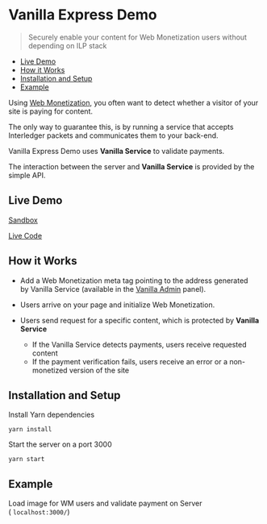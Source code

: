 # Vanilla Express Demo
> Securely enable your content for Web Monetization users without depending on ILP stack

- [Live Demo](#live-demo)
- [How it Works](#how-it-works)
- [Installation and Setup](#installation-and-setup)
- [Example](#example)

Using [Web Monetization](https://github.com/interledger/rfcs/blob/master/0028-web-monetization/0028-web-monetization.md), you often want to detect whether a visitor of your site is paying for content.

The only way to guarantee this, is by running a service that accepts Interledger packets and communicates them to your back-end.

Vanilla Express Demo uses **Vanilla Service** to validate payments.

The interaction between the server and **Vanilla Service** is provided by the simple API.

## Live Demo
[Sandbox](https://ty7rd.sse.codesandbox.io/)

[Live Code](https://codesandbox.io/s/vanilla-express-demo-ty7rd)

## How it Works

* Add a Web Monetization meta tag pointing to the address generated by Vanilla Service (available in the [Vanilla Admin](https://admin.vanilla.so) panel).

* Users arrive on your page and initialize Web Monetization.

* Users send request for a specific content, which is protected by **Vanilla Service**
  - If the Vanilla Service detects payments, users receive requested content
  - If the payment verification fails, users receive an error or a non-monetized version of the site

## Installation and Setup

Install Yarn dependencies

```shell
yarn install
```

Start the server on a port 3000

```shell
yarn start
```

## Example
Load image for WM users and validate payment on Server ( `localhost:3000/`)
